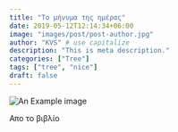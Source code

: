 ```yaml
---
title: "Το μήνυμα της ημέρας"
date: 2019-05-12T12:14:34+06:00
image: "images/post/post-author.jpg"
author: "KVS" # use capitalize
description: "This is meta description."
categories: ["Tree"]
tags: ["tree", "nice"]
draft: false
---
```


![An Example image](/kvs-website/images/post/1638700644405.jpeg)


Απο το βιβλίο
